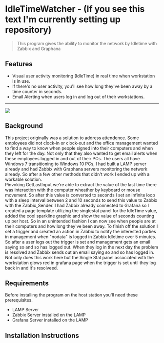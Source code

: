 # IdleTimeWatcher - (If you see this text I'm currently setting up repository)
> This program gives the ability to monitor the network by Idletime with Zabbix and Graphana
## Features
* Visual user activity monitoring (IdleTime) in real time when workstation is in use. 
* If there's no user activity, you'll see how long they've been away by a time counter in seconds.
* Email Alerting when users log in and log out of their workstations.
---
![](https://anthonypaulruiz.com/wp-content/uploads/2019/09/grafanaIdleTime3.png")
## Background
This project originally was a solution to address attendence. Some employees did not clock-in or clock-out and the office management wanted to find a way to know when people signed into their computers and when they left for the day. Not only that they also wanted to get email alerts when these employees logged in and out of their PCs. The users all have Windows 7 transitioning to Windows 10 PCs, I had built a LAMP server already and had Zabbix with Graphana servers monitoring the network already. So after a few other methods that didn't work I ended up with a workable solution.
<br>
Pinvoking GetLastInput we're able to extract the value of the last time there was interaction with the computer wheather by keyboard or mouse movement. So after this value is converted to seconds I set an infinite loop with a sleep interval between 2 and 10 seconds to send this value to Zabbix with the Zabbix_Sender. I had Zabbix already connected to Grafana so I created a page template utilizing the singlestat panel for the IdleTime value, added the cool sparkline graphic and show the value of seconds counting up per host. So in an unintended fashion I can now see when people are at their computers and how long they've been away. To finish off the solution I set a trigger and created an action in Zabbix to notify the interested parties in management when "nodata" is logged in Zabbix Idletime over 5 minutes. So after a user logs out the trigger is set and management gets an email saying so and so has logged out. When they log in the next day the problem is resolved and Zabbix sends out an email saying so and so has logged in. Not only does this work here but the Single Stat panel associated with the workstation glows red in grafana page when the trigger is set until they log back in and it's resolveed.
## Requirements
Before installing the program on the host station you'll need these prerequisites.
* LAMP Server
* Zabbix Server installed on the LAMP
* Grafana Server installed on the LAMP
## Installation Instructions
